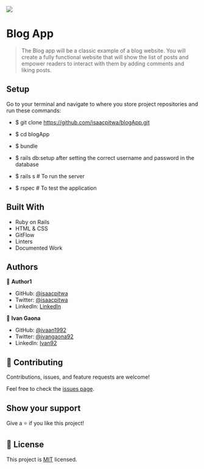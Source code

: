 ![](https://img.shields.io/badge/Microverse-blueviolet)

# Blog App

> The Blog app will be a classic example of a blog website. You will create a fully functional website that will show the list of posts and empower readers to interact with them by adding comments and liking posts.

## Setup

Go to your terminal and navigate to where you store project repositories
and run these commands:

- $ git clone https://github.com/isaacpitwa/blogApp.git

- $ cd blogApp

- $ bundle

- $ rails db:setup after setting the correct username and password in the database

- $ rails s # To run the server

- $ rspec # To test the application


## Built With

- Ruby on Rails
- HTML & CSS
- GitFlow
- Linters
- Documented Work


## Authors

👤 **Author1**

- GitHub: [@isaacpitwa](https://github.com/isaacpitwa)
- Twitter: [@isaacpitwa](https://twitter.com/isaacpitwa)
- LinkedIn: [LinkedIn](https://linkedin.com/in/isaac-pitwa)

👤 **Ivan Gaona**

- GitHub: [@ivaan1992](https://github.com/ivaan1992)
- Twitter: [@ivangaona92](https://twitter.com/ivangaona92)
- LinkedIn: [Ivan92](https://www.linkedin.com/in/ivan-linares-gaona/)


## 🤝 Contributing

Contributions, issues, and feature requests are welcome!

Feel free to check the [issues page](../../issues/).

## Show your support

Give a ⭐️ if you like this project!


## 📝 License

This project is [MIT](./MIT.md) licensed.
